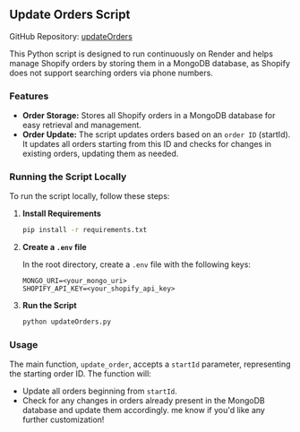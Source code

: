 ## Update Orders Script

GitHub Repository: [updateOrders](https://github.com/hardiktemp/updateOrders)

This Python script is designed to run continuously on Render and helps manage Shopify orders by storing them in a MongoDB database, as Shopify does not support searching orders via phone numbers.

### Features

- **Order Storage:** Stores all Shopify orders in a MongoDB database for easy retrieval and management.
- **Order Update:** The script updates orders based on an `order ID` (startId). It updates all orders starting from this ID and checks for changes in existing orders, updating them as needed.

### Running the Script Locally

To run the script locally, follow these steps:

1. **Install Requirements**
   ```bash
   pip install -r requirements.txt
   ```

2. **Create a `.env` file**

   In the root directory, create a `.env` file with the following keys:
   ```
   MONGO_URI=<your_mongo_uri>
   SHOPIFY_API_KEY=<your_shopify_api_key>
   ```

3. **Run the Script**
   ```bash
   python updateOrders.py
   ```

### Usage

The main function, `update_order`, accepts a `startId` parameter, representing the starting order ID. The function will:

- Update all orders beginning from `startId`.
- Check for any changes in orders already present in the MongoDB database and update them accordingly.
me know if you'd like any further customization!
